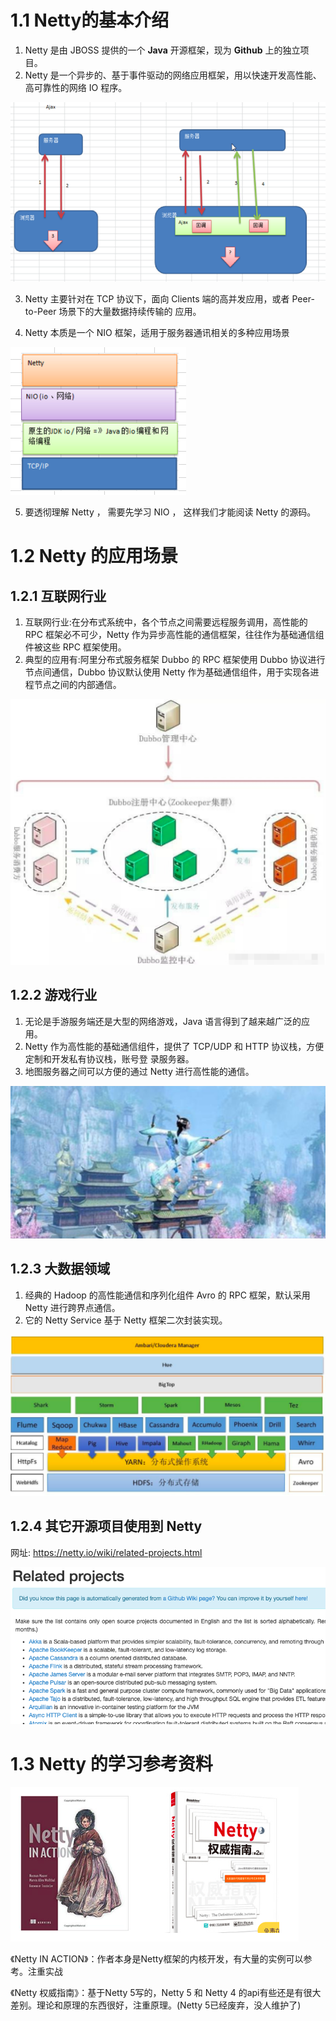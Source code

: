 # 1.1 Netty的基本介绍



1. Netty 是由 JBOSS 提供的一个 **Java** 开源框架，现为 **Github** 上的独立项目。
2. Netty 是一个异步的、基于事件驱动的网络应用框架，用以快速开发高性能、高可靠性的网络 IO 程序。

![image-20191224221229081](images/image-20191224221229081.png)

3. Netty 主要针对在 TCP 协议下，面向 Clients 端的高并发应用，或者 Peer-to-Peer 场景下的大量数据持续传输的 应用。

4. Netty 本质是一个 NIO 框架，适用于服务器通讯相关的多种应用场景

![image-20191224221338644](images/image-20191224221338644.png)

5. 要透彻理解 Netty ， 需要先学习 NIO ， 这样我们才能阅读 Netty 的源码。



# 1.2 Netty 的应用场景

## 1.2.1 互联网行业



1. 互联网行业:在分布式系统中，各个节点之间需要远程服务调用，高性能的 RPC 框架必不可少，Netty 作为异步高性能的通信框架，往往作为基础通信组件被这些 RPC 框架使用。
2. 典型的应用有:阿里分布式服务框架 Dubbo 的 RPC 框架使用 Dubbo 协议进行节点间通信，Dubbo 协议默认使用 Netty 作为基础通信组件，用于实现各进程节点之间的内部通信。

![image-20191224222051637](images/image-20191224222051637.png)

## 1.2.2 游戏行业



1. 无论是手游服务端还是大型的网络游戏，Java 语言得到了越来越广泛的应用。
2. Netty 作为高性能的基础通信组件，提供了 TCP/UDP 和 HTTP 协议栈，方便定制和开发私有协议栈，账号登 录服务器。
3. 地图服务器之间可以方便的通过 Netty 进行高性能的通信。

![image-20191224221843685](images/image-20191224221843685.png)



## 1.2.3 大数据领域



1. 经典的 Hadoop 的高性能通信和序列化组件 Avro 的 RPC 框架，默认采用 Netty 进行跨界点通信。
2. 它的 Netty Service 基于 Netty 框架二次封装实现。

![image-20191224222122592](images/image-20191224222122592.png)



## 1.2.4 其它开源项目使用到 Netty



网址: https://netty.io/wiki/related-projects.html

![image-20191224222249560](images/image-20191224222249560.png)



# 1.3 Netty 的学习参考资料



![image-20191224222511497](images/image-20191224222511497.png)

《Netty IN ACTION》：作者本身是Netty框架的内核开发，有大量的实例可以参考。注重实战

《Netty 权威指南》：基于Netty 5写的，Netty 5 和 Netty 4 的api有些还是有很大差别。理论和原理的东西很好，注重原理。(Netty 5已经废弃，没人维护了)



